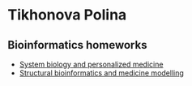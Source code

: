 # Tikhonova Polina
## Bioinformatics homeworks

* [System biology and personalized medicine](https://PollyTikhonova.github.io/bioinformatics_homeworks/Pesonalized_medicine/README.md)
* [Structural bioinformatics and medicine modelling](https://PollyTikhonova.github.io/bioinformatics_homeworks/Pesonalized_medicine/README.md)
